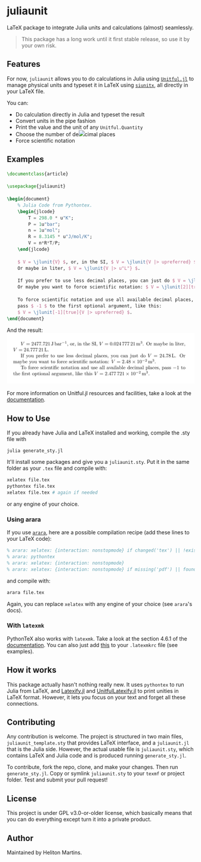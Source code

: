 # juliaunit

LaTeX package to integrate Julia units and calculations (almost) seamlessly.

> This package has a long work until it first stable release, so use it by your own risk.

## Features

For now, `juliaunit` allows you to do calculations in Julia using [`Unitful.jl`](https://github.com/PainterQubits/Unitful.jl) to manage physical units and typeset it in LaTeX using [`siunitx`](https://ctan.org/pkg/siunitx), all directly in your LaTeX file.

You can:

-   Do calculation directly in Julia and typeset the result
-   Convert units in the pipe fashion
-   Print the value and the unit of any `Unitful.Quantity`
-   Choose the number of de![](../screenshots/example1.png)cimal places
-   Force scientific notation

## Examples

```latex
\documentclass{article}

\usepackage{juliaunit}

\begin{document}
    % Julia Code from Pythontex.
    \begin{jlcode}
        T = 298.0 * u"K";
        P = 1u"bar";
        n = 1u"mol";
        R = 8.3145 * u"J/mol/K";
        V = n*R*T/P;
    \end{jlcode}

    $ V = \jlunit{V} $, or, in the SI, $ V = \jlunit{V |> upreferred} $. 
    Or maybe in liter, $ V = \jlunit{V |> u"L"} $.

    If you prefer to use less decimal places, you can just do $ V = \jlunit[2]{V |> u"L"} $. 
    Or maybe you want to force scientific notation: $ V = \jlunit[2][true]{V |> upreferred} $.

    To force scientific notation and use all available decimal places, 
    pass $ -1 $ to the first optional argument, like this:
    $ V = \jlunit[-1][true]{V |> upreferred} $.
\end{document}
```

And the result:
![](screenshots/example1.png)

For more information on Unitful.jl resources and facilities, take a look at the [documentation](https://painterqubits.github.io/Unitful.jl/stable/).

## How to Use

If you already have Julia and LaTeX installed and working, compile the .sty file with

```shell
julia generate_sty.jl
```

It'll install some packages and give you a `juliaunit.sty`. Put it in the same folder as your `.tex` file and compile with:

```sh
xelatex file.tex
pythontex file.tex
xelatex file.tex # again if needed
```

or any engine of your choice.

### Using arara

If you use [`arara`](https://ctan.org/pkg/arara), here are a possible compilation recipe (add these lines to your LaTeX code):

```latex
% arara: xelatex: {interaction: nonstopmode} if changed('tex') || !exists('pytxcode')
% arara: pythontex
% arara: xelatex: {interaction: nonstopmode}
% arara: xelatex: {interaction: nonstopmode} if missing('pdf') || found('log', 'undefined references')
```

and compile with:

```sh
arara file.tex
```

Again, you can replace `xelatex` with any engine of your choice (see `arara`'s docs).

### With `latexmk`

PythonTeX also works with `latexmk`. Take a look at the section 4.6.1 of the [documentation](http://mirrors.ctan.org/macros/latex/contrib/pythontex/pythontex.pdf). You can also just add [this](https://ctan.mirrors.hoobly.com/support/latexmk/example_rcfiles/pythontex-latexmkrc) to your `.latexmkrc` file (see examples).

## How it works

This package actually hasn't nothing really new. It uses `pythontex` to run Julia from LaTeX, and [Latexify.jl](https://github.com/korsbo/Latexify.jl) and [UnitfulLatexify.jl](https://github.com/gustaphe/UnitfulLatexify.jl) to print unities in LaTeX format. However, it lets you focus on your text and forget all these connections.

## Contributing

Any contribution is welcome. The project is structured in two main files, `juliaunit_template.sty` that provides LaTeX interface, and a `juliaunit.jl` that is the Julia side. However, the actual usable file is `juliaunit.sty`, which contains LaTeX and Julia code and is produced running `generate_sty.jl`.

To contribute, fork the repo, clone, and make your changes. Then run `generate_sty.jl`. Copy or symlink `juliaunit.sty` to your `texmf` or project folder. Test and submit your pull request!

## License

This project is under GPL v3.0-or-older license, which basically means that you can do everything except turn it into a private product.

## Author

Maintained by Heliton Martins.

